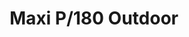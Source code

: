 ---
title: Maxi P/180 Outdoor
image_primary: img/maxi-p-outdoor.jpg
description: "MAXI%20represents%20for%20sure%20the%20most%20characteristic%20and%A0emblematic%20product%20of%20BOVER.%20Made%20out%20of%20translucent%20ribbon%20since%20its%20creation%20in%202001%2C%A0Maxi%20has%20achieved%20positioning%20itself%20as%20one%20of%20the%20most%A0reliable%20and%20best%20seller%20product%20in%20BOVER%u2019s%20catalogue%2C%A0regardless%20the%20market%20or%20culture%20it%20is%20addressed%20to.%20Maxi%20products%20meet%20in%20one%20product%20BOVER%u2019s%20essence%3A%20its%A0smooth%20shapes%2C%20its%20warm%20light%20and%20the%20different%20available%A0options%20in%20which%20it%20is%20presented%20in%20the%20market%2C%20has%20positioned%A0this%20product%20as%20a%20non-temporal%20product%2C%20adapting%20itself%A0without%20shrillness%20over%20time%20without%20losing%20its%20contemporary%A0aspect.%20Motivated%20by%20these%20reasons%2C%20we%20decided%20to%20go%20a%20step%20forward%A0and%20reinvent%20it%20going%20beyond%20the%20verge%20of%20indoor%20products%2C%A0to%20bring%20Maxi%20to%20gardens%2C%20terraces%20and%20open%20spaces%20where%A0its%20marked%20warm%20feature%20can%20offer%20us%20a%20good%20light%20coming%A0out%20from%20its%20polythene%20shade.%0A%0A"
designer: Joana Bover
image_thumb: img/maxi-s01-out-1.jpg
href: https://www.bover.es/en/lamp/maxi-p/
tags: 
  - bover
  - Pendant
  - Indoor
  - Outdoor
  - Floor
  - outdoor-lamps
category: outdoor-lamps
subtitle: 
manufacturer: Bover
slug: /manufacturers/bover/outdoor-lamps/joana-bover-maxi-p-180-outdoor
---